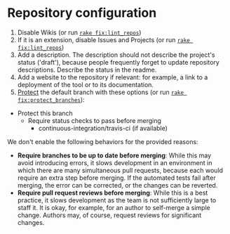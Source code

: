 # Repository configuration

1. Disable Wikis (or run [`rake fix:lint_repos`](https://github.com/open-contracting/standard-maintenance-scripts))
1. If it is an extension, disable Issues and Projects (or run [`rake fix:lint_repos`](https://github.com/open-contracting/standard-maintenance-scripts))
1. Add a description. The description should not describe the project's status ('draft'), because people frequently forget to update repository descriptions. Describe the status in the readme.
1. Add a website to the repository if relevant: for example, a link to a deployment of the tool or to its documentation.
1. [Protect](https://help.github.com/articles/about-protected-branches/) the default branch with these options (or run [`rake fix:protect_branches`](https://github.com/open-contracting/standard-maintenance-scripts)):

* Protect this branch
  * Require status checks to pass before merging
    * continuous-integration/travis-ci (if available)

We don't enable the following behaviors for the provided reasons:

* **Require branches to be up to date before merging**: While this may avoid introducing errors, it slows development in an environment in which there are many simultaneous pull requests, because each would require an extra step before merging. If the automated tests fail after merging, the error can be corrected, or the changes can be reverted.
* **Require pull request reviews before merging**: While this is a best practice, it slows development as the team is not sufficiently large to staff it. It is okay, for example, for an author to self-merge a simple change. Authors may, of course, request reviews for significant changes.
